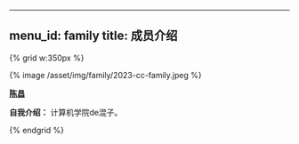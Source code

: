 
---
menu_id: family
title: 成员介绍
---

{% grid w:350px %}
<!-- cell -->
{% image /asset/img/family/2023-cc-family.jpeg %}
<!-- cell -->
**[陈昌]()**

**自我介绍：** 计算机学院de混子。

{% endgrid %}
